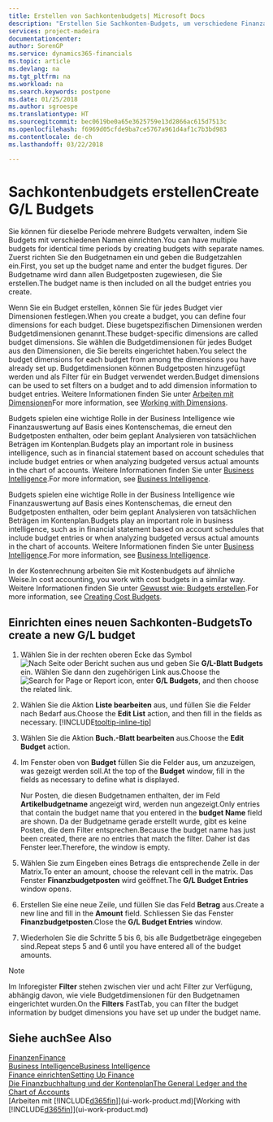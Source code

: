 ```yaml
---
title: Erstellen von Sachkontenbudgets| Microsoft Docs
description: "Erstellen Sie Sachkonten-Budgets, um verschiedene Finanzaktivitäten zu prognostizieren und Dimensionen zu den einzelnen Intelligence-Zwecken zuzuordnen."
services: project-madeira
documentationcenter: 
author: SorenGP
ms.service: dynamics365-financials
ms.topic: article
ms.devlang: na
ms.tgt_pltfrm: na
ms.workload: na
ms.search.keywords: postpone
ms.date: 01/25/2018
ms.author: sgroespe
ms.translationtype: HT
ms.sourcegitcommit: bec0619be0a65e3625759e13d2866ac615d7513c
ms.openlocfilehash: f6969d05cfde9ba7ce5767a961d4af1c7b3bd983
ms.contentlocale: de-ch
ms.lasthandoff: 03/22/2018

---
```

# <a name="create-gl-budgets"></a><span data-ttu-id="a10d4-103">Sachkontenbudgets erstellen</span><span class="sxs-lookup"><span data-stu-id="a10d4-103">Create G/L Budgets</span></span>
<span data-ttu-id="a10d4-104">Sie können für dieselbe Periode mehrere Budgets verwalten, indem Sie Budgets mit verschiedenen Namen einrichten.</span><span class="sxs-lookup"><span data-stu-id="a10d4-104">You can have multiple budgets for identical time periods by creating budgets with separate names.</span></span> <span data-ttu-id="a10d4-105">Zuerst richten Sie den Budgetnamen ein und geben die Budgetzahlen ein.</span><span class="sxs-lookup"><span data-stu-id="a10d4-105">First, you set up the budget name and enter the budget figures.</span></span> <span data-ttu-id="a10d4-106">Der Budgetname wird dann allen Budgetposten zugewiesen, die Sie erstellen.</span><span class="sxs-lookup"><span data-stu-id="a10d4-106">The budget name is then included on all the budget entries you create.</span></span>  

 <span data-ttu-id="a10d4-107">Wenn Sie ein Budget erstellen, können Sie für jedes Budget vier Dimensionen festlegen.</span><span class="sxs-lookup"><span data-stu-id="a10d4-107">When you create a budget, you can define four dimensions for each budget.</span></span> <span data-ttu-id="a10d4-108">Diese bugetspezifischen Dimensionen werden Budgetdimensionen genannt.</span><span class="sxs-lookup"><span data-stu-id="a10d4-108">These budget-specific dimensions are called budget dimensions.</span></span> <span data-ttu-id="a10d4-109">Sie wählen die Budgetdimensionen für jedes Budget aus den Dimensionen, die Sie bereits eingerichtet haben.</span><span class="sxs-lookup"><span data-stu-id="a10d4-109">You select the budget dimensions for each budget from among the dimensions you have already set up.</span></span> <span data-ttu-id="a10d4-110">Budgetdimensionen können Budgetposten hinzugefügt werden und als Filter für ein Budget verwendet werden.</span><span class="sxs-lookup"><span data-stu-id="a10d4-110">Budget dimensions can be used to set filters on a budget and to add dimension information to budget entries.</span></span> <span data-ttu-id="a10d4-111">Weitere Informationen finden Sie unter [Arbeiten mit Dimensionen](finance-dimensions.md)</span><span class="sxs-lookup"><span data-stu-id="a10d4-111">For more information, see [Working with Dimensions](finance-dimensions.md).</span></span>

 <span data-ttu-id="a10d4-112">Budgets spielen eine wichtige Rolle in der Business Intelligence wie Finanzauswertung auf Basis eines Kontenschemas, die erneut den Budgetposten enthalten, oder beim geplant Analysieren von tatsächlichen Beträgen im Kontenplan.</span><span class="sxs-lookup"><span data-stu-id="a10d4-112">Budgets play an important role in business intelligence, such as in financial statement based on account schedules that include budget entries or when analyzing budgeted versus actual amounts in the chart of accounts.</span></span> <span data-ttu-id="a10d4-113">Weitere Informationen finden Sie unter [Business Intelligence](bi.md).</span><span class="sxs-lookup"><span data-stu-id="a10d4-113">For more information, see [Business Intelligence](bi.md).</span></span>

 <span data-ttu-id="a10d4-114">Budgets spielen eine wichtige Rolle in der Business Intelligence wie Finanzauswertung auf Basis eines Kontenschemas, die erneut den Budgetposten enthalten, oder beim geplant Analysieren von tatsächlichen Beträgen im Kontenplan.</span><span class="sxs-lookup"><span data-stu-id="a10d4-114">Budgets play an important role in business intelligence, such as in financial statement based on account schedules that include budget entries or when analyzing budgeted versus actual amounts in the chart of accounts.</span></span> <span data-ttu-id="a10d4-115">Weitere Informationen finden Sie unter [Business Intelligence](bi.md).</span><span class="sxs-lookup"><span data-stu-id="a10d4-115">For more information, see [Business Intelligence](bi.md).</span></span>

<span data-ttu-id="a10d4-116">In der Kostenrechnung arbeiten Sie mit Kostenbudgets auf ähnliche Weise.</span><span class="sxs-lookup"><span data-stu-id="a10d4-116">In cost accounting, you work with cost budgets in a similar way.</span></span> <span data-ttu-id="a10d4-117">Weitere Informationen finden Sie unter [Gewusst wie: Budgets erstellen](finance-create-cost-budgets.md).</span><span class="sxs-lookup"><span data-stu-id="a10d4-117">For more information, see [Creating Cost Budgets](finance-create-cost-budgets.md).</span></span>    

## <a name="to-create-a-new-gl-budget"></a><span data-ttu-id="a10d4-118">Einrichten eines neuen Sachkonten-Budgets</span><span class="sxs-lookup"><span data-stu-id="a10d4-118">To create a new G/L budget</span></span>  
1. <span data-ttu-id="a10d4-119">Wählen Sie in der rechten oberen Ecke das Symbol ![Nach Seite oder Bericht suchen](media/ui-search/search_small.png "Nach Seite oder Bericht suchen Symbol") aus und geben Sie **G/L-Blatt Budgets** ein. Wählen Sie dann den zugehörigen Link aus.</span><span class="sxs-lookup"><span data-stu-id="a10d4-119">Choose the ![Search for Page or Report](media/ui-search/search_small.png "Search for Page or Report icon") icon, enter **G/L Budgets**, and then choose the related link.</span></span>  
2. <span data-ttu-id="a10d4-120">Wählen Sie die Aktion **Liste bearbeiten** aus, und füllen Sie die Felder nach Bedarf aus.</span><span class="sxs-lookup"><span data-stu-id="a10d4-120">Choose the **Edit List** action, and then fill in the fields as necessary.</span></span> [!INCLUDE[tooltip-inline-tip](includes/tooltip-inline-tip_md.md)]  
3. <span data-ttu-id="a10d4-121">Wählen Sie die Aktion **Buch.-Blatt bearbeiten** aus.</span><span class="sxs-lookup"><span data-stu-id="a10d4-121">Choose the **Edit Budget** action.</span></span>
4. <span data-ttu-id="a10d4-122">Im Fenster oben von **Budget** füllen Sie die Felder aus, um anzuzeigen, was gezeigt werden soll.</span><span class="sxs-lookup"><span data-stu-id="a10d4-122">At the top of the **Budget** window, fill in the fields as necessary to define what is displayed.</span></span>  

    <span data-ttu-id="a10d4-123">Nur Posten, die diesen Budgetnamen enthalten, der im Feld **Artikelbudgetname** angezeigt wird, werden nun angezeigt.</span><span class="sxs-lookup"><span data-stu-id="a10d4-123">Only entries that contain the budget name that you entered in the **budget Name** field are shown.</span></span> <span data-ttu-id="a10d4-124">Da der Budgetname gerade erstellt wurde, gibt es keine Posten, die dem Filter entsprechen.</span><span class="sxs-lookup"><span data-stu-id="a10d4-124">Because the budget name has just been created, there are no entries that match the filter.</span></span> <span data-ttu-id="a10d4-125">Daher ist das Fenster leer.</span><span class="sxs-lookup"><span data-stu-id="a10d4-125">Therefore, the window is empty.</span></span>  
5. <span data-ttu-id="a10d4-126">Wählen Sie zum Eingeben eines Betrags die entsprechende Zelle in der Matrix.</span><span class="sxs-lookup"><span data-stu-id="a10d4-126">To enter an amount, choose the relevant cell in the matrix.</span></span> <span data-ttu-id="a10d4-127">Das Fenster **Finanzbudgetposten** wird geöffnet.</span><span class="sxs-lookup"><span data-stu-id="a10d4-127">The **G/L Budget Entries** window opens.</span></span>  
6. <span data-ttu-id="a10d4-128">Erstellen Sie eine neue Zeile, und füllen Sie das Feld **Betrag** aus.</span><span class="sxs-lookup"><span data-stu-id="a10d4-128">Create a new line and fill in the **Amount** field.</span></span> <span data-ttu-id="a10d4-129">Schliessen Sie das Fenster **Finanzbudgetposten**.</span><span class="sxs-lookup"><span data-stu-id="a10d4-129">Close the **G/L Budget Entries** window.</span></span>  
7. <span data-ttu-id="a10d4-130">Wiederholen Sie die Schritte 5 bis 6, bis alle Budgetbeträge eingegeben sind.</span><span class="sxs-lookup"><span data-stu-id="a10d4-130">Repeat steps 5 and 6 until you have entered all of the budget amounts.</span></span>  

> [!NOTE]  
>  <span data-ttu-id="a10d4-131">Im Inforegister  **Filter** stehen zwischen vier und acht Filter zur Verfügung, abhängig davon, wie viele  Budgetdimensionen für den Budgetnamen eingerichtet wurden.</span><span class="sxs-lookup"><span data-stu-id="a10d4-131">On the **Filters** FastTab, you can filter the budget information by budget dimensions you have set up under the budget name.</span></span>   

## <a name="see-also"></a><span data-ttu-id="a10d4-132">Siehe auch</span><span class="sxs-lookup"><span data-stu-id="a10d4-132">See Also</span></span>
[<span data-ttu-id="a10d4-133">Finanzen</span><span class="sxs-lookup"><span data-stu-id="a10d4-133">Finance</span></span>](finance.md)  
[<span data-ttu-id="a10d4-134">Business Intelligence</span><span class="sxs-lookup"><span data-stu-id="a10d4-134">Business Intelligence</span></span>](bi.md)  
[<span data-ttu-id="a10d4-135">Finance einrichten</span><span class="sxs-lookup"><span data-stu-id="a10d4-135">Setting Up Finance</span></span>](finance-setup-finance.md)  
[<span data-ttu-id="a10d4-136">Die Finanzbuchhaltung und der Kontenplan</span><span class="sxs-lookup"><span data-stu-id="a10d4-136">The General Ledger and the Chart of Accounts</span></span>](finance-general-ledger.md)  
<span data-ttu-id="a10d4-137">[Arbeiten mit [!INCLUDE[d365fin](includes/d365fin_md.md)]](ui-work-product.md)</span><span class="sxs-lookup"><span data-stu-id="a10d4-137">[Working with [!INCLUDE[d365fin](includes/d365fin_md.md)]](ui-work-product.md)</span></span>  

